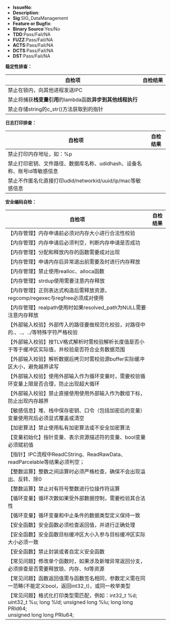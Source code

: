 * **IssueNo**:
* **Description**:
* **Sig**:SIG_DataManagement
* **Feature or Bugfix**:
* **Binary Source**:Yes/No
* **TDD**:Pass/Fail/NA
* **FUZZ**:Pass/Fail/NA
* **ACTS**:Pass/Fail/NA
* **DCTS**:Pass/Fail/NA
* **DST**:Pass/Fail/NA

**稳定性排查：**

| 自检项                                                       | 自检结果  |
| ------------------------------------------------------------ | -------- |
| 禁止在锁内，向其他进程发送IPC              |          |
| 禁止将捕获**栈变量引用**的lambda函数**异步到其他线程执行**    |          |
| 禁止存储string的c_str()方法获取到的指针                          |          |

**日志打印排查：**

| 自检项                                                       | 自检结果  |
| ------------------------------------------------------------ | -------- |
| 禁止打印内存地址，如：%p              |          |
| 禁止打印密钥、文件路径、数据库名称、udidhash、设备名称、账号id等敏感信息     |          |
| 禁止不作匿名化直接打印udid/networkid/uuid/ip/mac等敏感信息                           |          |

**安全编码自检：**

| 自检项                                                          | 自检结果 |
| -------------------------------------------------------------- | -------- |
| 【内存管理】内存申请前必须对内存大小进行合法性校验                |          |
| 【内存管理】内存申请后必须判空，判断内存申请是否成功                               |          |
| 【内存管理】分配和释放内存的函数需要成对出现                                |          |
| 【内存管理】申请内存后异常退出前需要及时进行内存释放                                |          |
| 【内存管理】禁止使用realloc、alloca函数                                |          |
| 【内存管理】strdup使用需要注意内存释放                               |          |
| 【内存管理】正则表达式构造后需释放资源，regcomp/regexec与regfree必须成对使用                              |          |
| 【内存管理】realpath使用时如果resolved_path为NULL需要注意内存释放        |          |
| 【外部输入校验】外部传入的路径要做规范化校验，对路径中的.、..、../等特殊字符严格校验       |          |
| 【外部输入校验】按TLV格式解析时需校验解析长度值是否小于等于缓冲区实际值，并校验是否符合业务数据范围        |          |
| 【外部输入校验】解析数据后拷贝时需校验源buffer实际缓冲区大小，避免越界读写        |          |
| 【外部输入校验】使用外部输入作为循环变量时，需要校验循环变量上限是否合理，防止出现超大循环  |          | 
| 【外部输入校验】禁止直接使用使用外部输入作为数组下标，防止出现内存越界  |          |    
| 【敏感信息】堆、栈中保存密钥、口令（包括加密后的变量）变量使用完后必须显式覆盖或清空            |          |
| 【加密算法】禁止使用私有加密算法或不安全加密算法  |          |
| 【变量初始化】指针变量、表示资源描述符的变量、bool变量必须赋初值                  |          |
| 【指针】IPC流程中ReadCString、ReadRawData、readParcelable等结果必须判空；                         |          |
| 【整数运算】整数之间运算时必须严格检查，确保不会出现溢出、反转、除0              |          |
| 【整数运算】禁止对有符号整数进行位操作符运算                                    |          |
| 【循环变量】循环次数如果受外部数据控制，需要检验其合法性                         |          |
| 【循环变量】循环变量和中止条件的数据类型定义保持一致                         |          |
| 【安全函数】安全函数必须检查返回值，并进行正确处理                            |          |
| 【安全函数】安全函数目标缓冲区大小入参与目标缓冲区实际大小必须一致   |          |
| 【安全函数】禁止封装或者自定义安全函数                             |          |
| 【常见问题】修改单个函数时，如果涉及新增异常返回分支，必须排查是否需要释放锁、内存、fd等资源   |          |
| 【常见问题】函数返回值需与函数签名相同，参数定义需在同一范畴(不能定义bool，返回int32_t)，或同一枚举类型   |          |
| 【常见问题】格式化打印类型需匹配，例如：int32_t %d; uint32_t %u; long %ld; unsigned long %lu; long long PRId64;<br> unsigned long long PRIu64;                           |          |


